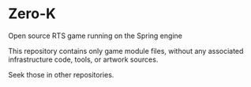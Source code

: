 Zero-K
======

Open source RTS game running on the Spring engine

This repository contains only game module files, without any associated infrastructure code, tools, or artwork sources.

Seek those in other repositories.
